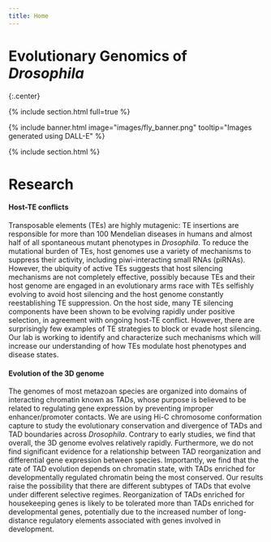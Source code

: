 ```yaml
---
title: Home
---
```


# Evolutionary Genomics of _Drosophila_

{:.center}

{% include section.html full=true %}

{% include banner.html image="images/fly_banner.png" tooltip="Images generated using DALL-E" %}

{% include section.html %}

# Research
#### Host-TE conflicts
Transposable elements (TEs) are highly mutagenic: TE insertions are responsible for more than 100 Mendelian diseases in humans and almost half of all spontaneous mutant phenotypes in _Drosophila_. To reduce the mutational burden of TEs, host genomes use a variety of mechanisms to suppress their activity, including piwi-interacting small RNAs (piRNAs). However, the ubiquity of active TEs suggests that host silencing mechanisms are not completely effective, possibly because TEs and their host genome are engaged in an evolutionary arms race with TEs selfishly evolving to avoid host silencing and the host genome constantly reestablishing TE suppression. On the host side, many TE silencing components have been shown to be evolving rapidly under positive selection, in agreement with ongoing host-TE conflict. However, there are surprisingly few examples of TE strategies to block or evade host silencing. Our lab is working to identify and characterize such mechanisms which will increase our understanding of how TEs modulate host phenotypes and disease states.
#### Evolution of the 3D genome
The genomes of most metazoan species are organized into domains of interacting chromatin known as TADs, whose purpose is believed to be related to regulating gene expression by preventing improper enhancer/promoter contacts. We are using Hi-C chromosome conformation capture to study the evolutionary conservation and divergence of TADs and TAD boundaries across _Drosophila_. Contrary to early studies, we find that overall, the 3D genome evolves relatively rapidly. Furthermore, we do not find significant evidence for a relationship between TAD reorganization and differential gene expression between species. Importantly, we find that the rate of TAD evolution depends on chromatin state, with TADs enriched for developmentally regulated chromatin being the most conserved. Our results raise the possibility that there are different subtypes of TADs that evolve under different selective regimes. Reorganization of TADs enriched for housekeeping genes is likely to be tolerated more than TADs enriched for developmental genes, potentially due to the increased number of long-distance regulatory elements associated with genes involved in development.
